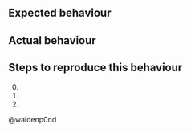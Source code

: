 ## Expected behaviour

## Actual behaviour

## Steps to reproduce this behaviour

0.
0.
0.

@waldenp0nd
